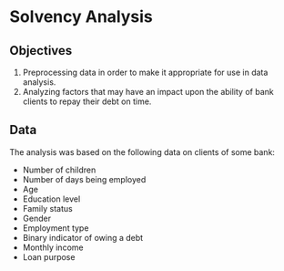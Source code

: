 # Solvency Analysis

## Objectives

1. Preprocessing data in order to make it appropriate for use in data analysis.
2. Analyzing factors that may have an impact upon the ability of bank clients to repay their debt on time.

## Data

The analysis was based on the following data on clients of some bank:

- Number of children
- Number of days being employed
- Age
- Education level
- Family status
- Gender
- Employment type
- Binary indicator of owing a debt
- Monthly income
- Loan purpose
